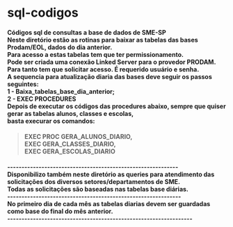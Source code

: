 # sql-codigos
 <h4>
 Códigos sql de consultas a base de dados de SME-SP <br>
Neste diretório estão as rotinas para baixar as tabelas das bases Prodam/EOL, dados do dia anterior.<br>
Para acesso a estas tabelas tem que ter permissionamento.<br>
Pode ser criada uma conexão Linked Server para o provedor PRODAM. Para tanto tem que solicitar acesso. É requerido usuário e senha.<br>
A sequencia para atualização diaria das bases deve seguir os passos seguintes:<br>
1 - Baixa_tabelas_base_dia_anterior;<br>
2 - EXEC PROCEDURES<br>
Depois de executar os códigos das procedures abaixo, sempre que quiser gerar as tabelas alunos, classes e escolas, <br>
basta execurar os comandos:<br>
<blockquote>
<h4>
EXEC PROC GERA_ALUNOS_DIARIO, <br>
EXEC GERA_CLASSES_DIARIO, <br>
EXEC GERA_ESCOLAS_DIARIO<br></h4>
</blockquote>
------------------------------------------------------------<br>
Disponibilizo também neste diretório as queries para atendimento das solicitações dos diversos setores/departamentos de SME.<br>
Todas as solicitações são baseadas nas tabelas base diárias.<br>
-------------------------------------------------------------<br>
No primeiro dia de cada mês as tabelas diarias devem ser guardadas como base do final do mês anterior.<br>
-----------------------------------------------------------------
</h4>
